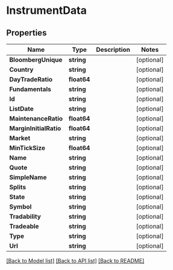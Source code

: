 # InstrumentData

## Properties

Name | Type | Description | Notes
------------ | ------------- | ------------- | -------------
**BloombergUnique** | **string** |  | [optional] 
**Country** | **string** |  | [optional] 
**DayTradeRatio** | **float64** |  | [optional] 
**Fundamentals** | **string** |  | [optional] 
**Id** | **string** |  | [optional] 
**ListDate** | **string** |  | [optional] 
**MaintenanceRatio** | **float64** |  | [optional] 
**MarginInitialRatio** | **float64** |  | [optional] 
**Market** | **string** |  | [optional] 
**MinTickSize** | **float64** |  | [optional] 
**Name** | **string** |  | [optional] 
**Quote** | **string** |  | [optional] 
**SimpleName** | **string** |  | [optional] 
**Splits** | **string** |  | [optional] 
**State** | **string** |  | [optional] 
**Symbol** | **string** |  | [optional] 
**Tradability** | **string** |  | [optional] 
**Tradeable** | **string** |  | [optional] 
**Type** | **string** |  | [optional] 
**Url** | **string** |  | [optional] 

[[Back to Model list]](../README.md#documentation-for-models) [[Back to API list]](../README.md#documentation-for-api-endpoints) [[Back to README]](../README.md)


